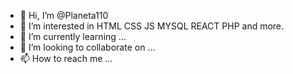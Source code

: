- 👋 Hi, I’m @Planeta110
- 👀 I’m interested in HTML CSS JS MYSQL REACT PHP and more.
- 🌱 I’m currently learning ... 
- 💞️ I’m looking to collaborate on ...
- 📫 How to reach me ...

<!---
Planeta110/Planeta110 is a ✨ special ✨ repository because its `README.md` (this file) appears on your GitHub profile.
You can click the Preview link to take a look at your changes.
--->
